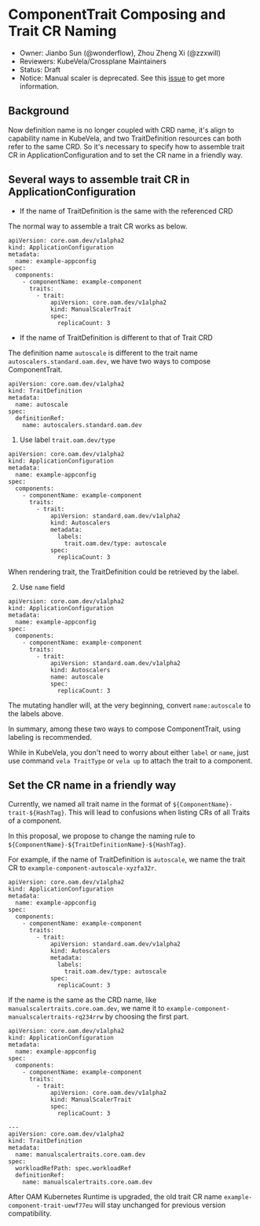 # ComponentTrait Composing and Trait CR Naming

* Owner: Jianbo Sun (@wonderflow), Zhou Zheng Xi (@zzxwill)
* Reviewers: KubeVela/Crossplane Maintainers
* Status: Draft
* Notice: Manual scaler is deprecated. See this [issue](https://github.com/oam-dev/kubevela/issues/2262) to get more information.
## Background

Now definition name is no longer coupled with CRD name, it's align to capability name  in KubeVela,
and two TraitDefinition  resources can both refer to the same CRD. So it's necessary to specify how to assemble trait CR
in ApplicationConfiguration and to set the CR name in a friendly way.

## Several ways to assemble trait CR in ApplicationConfiguration

- If the name of TraitDefinition is the same with the referenced CRD

The normal way to assemble a trait CR works as below.

```
apiVersion: core.oam.dev/v1alpha2
kind: ApplicationConfiguration
metadata:
  name: example-appconfig
spec:
  components:
    - componentName: example-component
      traits:
        - trait:
            apiVersion: core.oam.dev/v1alpha2
            kind: ManualScalerTrait
            spec:
              replicaCount: 3
```

- If the name of TraitDefinition is different to that of Trait CRD

The definition name `autoscale` is different to the trait name `autoscalers.standard.oam.dev`, we have two ways to compose ComponentTrait.

```
apiVersion: core.oam.dev/v1alpha2
kind: TraitDefinition
metadata:
  name: autoscale
spec:
  definitionRef:
    name: autoscalers.standard.oam.dev
```

1) Use label `trait.oam.dev/type`

```
apiVersion: core.oam.dev/v1alpha2
kind: ApplicationConfiguration
metadata:
  name: example-appconfig
spec:
  components:
    - componentName: example-component
      traits:
        - trait:
            apiVersion: standard.oam.dev/v1alpha2
            kind: Autoscalers
            metadata:
              labels:
                trait.oam.dev/type: autoscale
            spec:
              replicaCount: 3
```

When rendering trait, the TraitDefinition could be retrieved by the label.

2) Use `name` field

```
apiVersion: core.oam.dev/v1alpha2
kind: ApplicationConfiguration
metadata:
  name: example-appconfig
spec:
  components:
    - componentName: example-component
      traits:
        - trait:
            apiVersion: standard.oam.dev/v1alpha2
            kind: Autoscalers
            name: autoscale
            spec:
              replicaCount: 3
```

The mutating handler will, at the very beginning,  convert `name:autoscale` to the labels above.

In summary, among these two ways to compose ComponentTrait, using labeling is recommended.

While in KubeVela, you don't need to worry about either `label` or `name`, just use command `vela TraitType` or `vela up` to attach the trait to
a component.

## Set the CR name in a friendly way

Currently, we named all trait name in the format of `${ComponentName}-trait-${HashTag}`. This will lead to confusions
when listing CRs of all Traits of a component. 

In this proposal, we propose to change the naming rule to `${ComponentName}-${TraitDefinitionName}-${HashTag}`.

For example, if the name of TraitDefinition is `autoscale`, we name the trait CR to `example-component-autoscale-xyzfa32r`.

```
apiVersion: core.oam.dev/v1alpha2
kind: ApplicationConfiguration
metadata:
  name: example-appconfig
spec:
  components:
    - componentName: example-component
      traits:
        - trait:
            apiVersion: standard.oam.dev/v1alpha2
            kind: Autoscalers
            metadata:
              labels:
                trait.oam.dev/type: autoscale
            spec:
              replicaCount: 3
```

If the name is the same as the CRD name, like `manualscalertraits.core.oam.dev`, we name it to `example-component-manualscalertraits-rq234rrw`
by choosing the first part.

```
apiVersion: core.oam.dev/v1alpha2
kind: ApplicationConfiguration
metadata:
  name: example-appconfig
spec:
  components:
    - componentName: example-component
      traits:
        - trait:
            apiVersion: core.oam.dev/v1alpha2
            kind: ManualScalerTrait
            spec:
              replicaCount: 3

---
apiVersion: core.oam.dev/v1alpha2
kind: TraitDefinition
metadata:
  name: manualscalertraits.core.oam.dev
spec:
  workloadRefPath: spec.workloadRef
  definitionRef:
    name: manualscalertraits.core.oam.dev
```

After OAM Kubernetes Runtime is upgraded, the old trait CR name `example-component-trait-uewf77eu` will stay unchanged for previous version compatibility.
